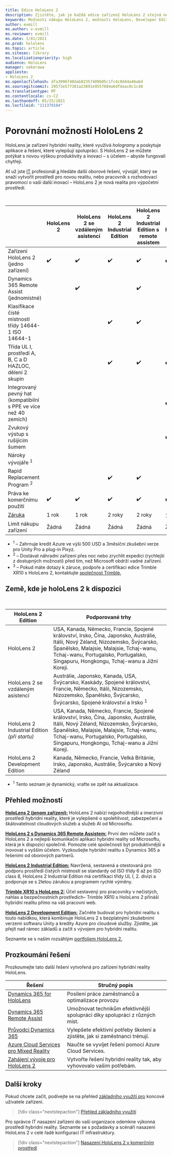 ```yaml
---
title: Edice HoloLens 2
description: Zjistěte, jak je každá edice zařízení HoloLens 2 stejná nebo jiná a co dělat po získání vlastní edice.
keywords: Možnosti nákupu HoloLens 2, možnosti HoloLens, Developer Edition
author: evmill
ms.author: v-evmill
ms.reviewer: evmill
ms.date: 1/01/2021
ms.prod: hololens
ms.topic: article
ms.sitesec: library
ms.localizationpriority: high
audience: HoloLens
manager: sekerawa
appliesto:
- HoloLens 2
ms.openlocfilehash: dfa3096f40dab02357409b05c1fc4c0d44a46a6d
ms.sourcegitcommit: 29573e577381a23891e9557884a6dfdaac0c1c48
ms.translationtype: MT
ms.contentlocale: cs-CZ
ms.lasthandoff: 05/25/2021
ms.locfileid: "111379184"
---
```

# <a name="compare-hololens-2-options"></a>Porovnání možností HoloLens 2

HoloLens je zařízení hybridní reality, které využívá *hologramy* a poskytuje aplikace a řešení, které vylepšují spolupráci. S HoloLens 2 se můžete potýkat s novou výškou produktivity a inovací – s účelem – abyste fungovali chytřeji.

Ať už jste [IT](https://www.microsoft.com/hololens/apps) profesionál [a](https://www.microsoft.com/hololens/apps) hledáte [](https://www.microsoft.com/hololens/developers) další oborové řešení, vývojář, který se snaží vytvořit prostředí pro novou realitu, nebo pracovník s rozhodovací pravomocí o vaší další inovaci – HoloLens 2 je nová realita pro výpočetní prostředí.

<br>

|                                                      | HoloLens 2 | HoloLens 2 se vzdáleným asistencí | HoloLens 2 Industrial Edition | HoloLens 2 Industrial Edition s remote assistem | Trimble XR10 s HoloLens 2 | HoloLens 2 Development Edition |
|------------------------------------------------------|------------|-------------------------------|-------------------------------|--------------------------------------------------|------------------------------|--------------------------------|
| Zařízení HoloLens 2 (jedno zařízení)                       |      ✔️     |               ✔️               |               ✔️               |                         ✔️                        |               ✔️              |                ✔️               |
| Dynamics 365 Remote Assist (jednomístné)                |            |               ✔️               |                               |                         ✔️                        |                              |                                |
| Klasifikace čisté místnosti třídy 14644-1 ISO 14644-1           |            |                               |               ✔️               |                         ✔️                        |                              |                                |
| Třída UL I, prostředí A, B, C a D HAZLOC, dělení 2 skupin                     |            |                               |               ✔️               |                         ✔️                        |               ✔️              |                                |
| Integrovaný pevný hat (kompatibilní s PPE ve více než 40 zemích) |            |                               |                               |                                                  |               ✔️              |                                |
| Zvukový výstup s rušijícím šumem                        |            |                               |                               |                                                  |               ✔️              |                                |
| Nároky vývojáře <sup>1</sup>                             |            |                               |                               |                                                  |                              |                ✔️               |
| Rapid Replacement Program <sup>2</sup>                          |            |                               |               ✔️               |                         ✔️                        |                              |                                |
| Práva ke komerčnímu použití                                |      ✔️     |               ✔️               |               ✔️               |                         ✔️                        |               ✔️              |                                |
| [Záruka](hololens2-hardware.md#warranty-information)                                             |   1 rok   |             1 rok            |             2 roky            |                      2 roky                      |            1 rok <sup>3</sup>            |             1 rok             |
| Limit nákupu zařízení                                |    Žádná    |              Žádná             |              Žádná             |                       Žádná                       |             Žádná             |       Jedna na transakci      |

- <sup>1</sup> – Zahrnuje kredit Azure ve výši 500 USD a 3měsíční zkušební verze pro Unity Pro a plug-in Pixyz.
- <sup>2</sup> – Dostávat náhradní zařízení přes noc nebo zrychlit expedici (rychlejší z dostupných možností) před tím, než Microsoft obdrží vadné zařízení.
- <sup>3</sup> – Pokud máte dotazy k záruce, podpoře a certifikaci edice Trimble XR10 s HoloLens 2, kontaktujte [společnost Trimble.](https://fieldtech.trimble.com/en/contact-support)

## <a name="countries-where-hololens-2-is-available"></a>Země, kde je holoLens 2 k dispozici

<br>

| HoloLens 2 Edition                  | Podporované trhy               |
|-------------------------------------------| ----------------------------------------| 
| HoloLens 2 | USA, Kanada, Německo, Francie, Spojené království, Irsko, Čína, Japonsko, Austrálie, Itálii, Nový Zéland, Nizozemsko, Švýcarsko, Španělsko, Malajsie, Malajsie, Tchaj-wanu, Tchaj-wanu, Portugalsko, Portugalsko, Singapuru, Hongkongu, Tchaj-wanu a Jižní Koreji. |
| HoloLens 2 se vzdáleným asistencí | Austrálie, Japonsko, Kanada, USA, Švýcarsko, Kaskády, Spojené království, Francie, Německo, Itálii, Nizozemsko, Nizozemsko, Španělsko, Švýcarsko, Švýcarsko, Spojené království a Irsko <sup>1</sup> 
| HoloLens 2 Industrial Edition *(při startu)* | USA, Kanada, Německo, Francie, Spojené království, Irsko, Čína, Japonsko, Austrálie, Itálii, Nový Zéland, Nizozemsko, Švýcarsko, Španělsko, Malajsie, Malajsie, Tchaj-wanu, Tchaj-wanu, Portugalsko, Portugalsko, Singapuru, Hongkongu, Tchaj-wanu a Jižní Koreji. |
| HoloLens 2 Development Edition | Kanada, Německo, Francie, Velká Británie, Irsko, Japonsko, Austrálie, Švýcarsko a Nový Zéland |
- <sup>1</sup> Tento seznam je dynamický, vraťte se zpět na aktualizace.

## <a name="options-overview"></a>Přehled možností

**[HoloLens 2 (jenom zařízení):](hololens2-options-device-only.md)** HoloLens 2 nabízí nejpohodlnější a imerzivní prostředí hybridní reality, které je vylepšené o spolehlivost, zabezpečení a škálovatelnost cloudových služeb a služeb AI od Microsoftu.

**[HoloLens 2 s Dynamics 365 Remote Assistem:](hololens2-options-remote-assist.md)** První den můžete začít s HoloLens 2 a nejlepší komunikační aplikací hybridní reality od Microsoftu, která je k dispozici společně. Pomozte celé společnosti být produktivnější a inovovat s vyšším účelem. Vyzkoušejte hybridní realitu s Dynamics 365 a řešeními od oborových partnerů.

**[HoloLens 2 Industrial Edition:](hololens2-options-industrial-edition.md)** Navržená, sestavená a otestovaná pro podporu prostředí čistých místností se standardy od ISO třídy 6 až po ISO class 8, HoloLens 2 Industrial Edition má certifikaci třídy UL I, 2. divizi a podporuje se s 2letou zárukou a programem rychlé výměny.

**[Trimble XR10 s HoloLens 2:](hololens2-options-trimble-xr10-edition.md)** Účel sestavený pro pracovníky v nečistých, nahlas a bezpečnostních prostředích– Trimble XR10 s HoloLens 2 přináší hybridní realitu přímo na váš pracovní web.

**[HoloLens 2 Development Edition:](hololens2-options-dev-edition.md)** Začněte budovat pro hybridní realitu s touto nabídkou, která kombinuje HoloLens 2 s bezplatnými zkušebními verzemi softwaru Unity a kredity Azure pro cloudové služby. Zjistěte, jak přejít nad rámec základů a začít s vývojem pro hybridní realitu.

Seznamte se s naším rozsáhlým [portfoliem HoloLens 2.](https://www.microsoft.com/hololens/buy)

## <a name="explore-solutions"></a>Prozkoumání řešení

Prozkoumejte tato další řešení vytvořená pro zařízení hybridní reality HoloLens.

| Řešení | Stručný popis                                                                                |
|----------|---------------------------------------------------------------------------------------------------|
| [Dynamics 365 for HoloLens](https://www.microsoft.com//hololens/apps)          | Posílení práce zaměstnanců a optimalizace provozu                                                        |
| [Dynamics 365 Remote Assist](https://dynamics.microsoft.com/mixed-reality/remote-assist/)          | Umožnovat technikům efektivnější spolupráci díky spolupráci z různých míst. |
|   [Průvodci Dynamics 365](https://dynamics.microsoft.com/mixed-reality/guides/)        | Vylepšete efektivní potřeby školení a zjistěte, jak si zaměstnanci trénují.                          |
|  [Azure Cloud Services pro Mixed Reality](https://docs.microsoft.com/windows/mixed-reality/develop/mixed-reality-cloud-services#:~:text=Mixed%20Reality%20services%20Mixed%20Reality%20cloud%20services%20like,all%20in%20the%20context%20of%20your%20users%E2%80%99%20environments)         | Naučte se vyvíjet řešení pomocí Azure Cloud Services.                                       |
|  [Zahájení vývoje pro HoloLens 2](https://docs.microsoft.com/windows/mixed-reality/develop/development?tabs=unity)         | Vytvořte řešení hybridní reality tak, aby vyhovovalo vašim potřebám.                                                 |

## <a name="next-steps"></a>Další kroky

Pokud chcete začít, podívejte se na přehled [základního využití pro](hololens2-setup.md) koncové uživatele zařízení.

> [!div class="nextstepaction"]
> [Přehled základního využití](hololens2-setup.md)

Pro správce IT nasazení zařízení do vaší organizace odemkne výkonná prostředí hybridní reality. Seznamte se s požadavky a scénáři nasazení HoloLens 2 v celé řadě konfigurací IT infrastruktury.

> [!div class="nextstepaction"]
> [Nasazení HoloLens 2 v komerčním prostředí](hololens-requirements.md)

